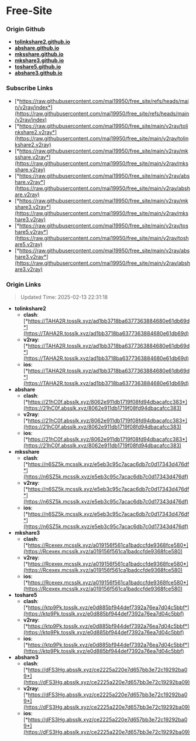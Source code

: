 # Free-Site

### Origin Github

- [**tolinkshare2.github.io**](https://github.com/tolinkshare2/tolinkshare2.github.io)
- [**abshare.github.io**](https://github.com/abshare/abshare.github.io)
- [**mksshare.github.io**](https://github.com/mksshare/mksshare.github.io)
- [**mkshare3.github.io**](https://github.com/mkshare3/mkshare3.github.io)
- [**toshare5.github.io**](https://github.com/toshare5/toshare5.github.io)
- [**abshare3.github.io**](https://github.com/abshare3/abshare3.github.io)

### Subscribe Links

- [*https://raw.githubusercontent.com/mai19950/free_site/refs/heads/main/v2ray/index*](https://raw.githubusercontent.com/mai19950/free_site/refs/heads/main/v2ray/index)
- [*https://raw.githubusercontent.com/mai19950/free_site/main/v2ray/tolinkshare2.v2ray*](https://raw.githubusercontent.com/mai19950/free_site/main/v2ray/tolinkshare2.v2ray)
- [*https://raw.githubusercontent.com/mai19950/free_site/main/v2ray/mksshare.v2ray*](https://raw.githubusercontent.com/mai19950/free_site/main/v2ray/mksshare.v2ray)
- [*https://raw.githubusercontent.com/mai19950/free_site/main/v2ray/abshare.v2ray*](https://raw.githubusercontent.com/mai19950/free_site/main/v2ray/abshare.v2ray)
- [*https://raw.githubusercontent.com/mai19950/free_site/main/v2ray/mkshare3.v2ray*](https://raw.githubusercontent.com/mai19950/free_site/main/v2ray/mkshare3.v2ray)
- [*https://raw.githubusercontent.com/mai19950/free_site/main/v2ray/toshare5.v2ray*](https://raw.githubusercontent.com/mai19950/free_site/main/v2ray/toshare5.v2ray)
- [*https://raw.githubusercontent.com/mai19950/free_site/main/v2ray/abshare3.v2ray*](https://raw.githubusercontent.com/mai19950/free_site/main/v2ray/abshare3.v2ray)

### Origin Links

> Updated Time: 2025-02-13 22:31:18

- **tolinkshare2**
  - **clash**: [*https://TAHA2R.tosslk.xyz/ad1bb3718ba6377363884680e61db69d*](https://TAHA2R.tosslk.xyz/ad1bb3718ba6377363884680e61db69d)
  - **v2ray**: [*https://TAHA2R.tosslk.xyz/ad1bb3718ba6377363884680e61db69d*](https://TAHA2R.tosslk.xyz/ad1bb3718ba6377363884680e61db69d)
  - **ios**: [*https://TAHA2R.tosslk.xyz/ad1bb3718ba6377363884680e61db69d*](https://TAHA2R.tosslk.xyz/ad1bb3718ba6377363884680e61db69d)
- **abshare**
  - **clash**: [*https://21hC0f.absslk.xyz/8062e911db1719f08fd94dbacafcc383*](https://21hC0f.absslk.xyz/8062e911db1719f08fd94dbacafcc383)
  - **v2ray**: [*https://21hC0f.absslk.xyz/8062e911db1719f08fd94dbacafcc383*](https://21hC0f.absslk.xyz/8062e911db1719f08fd94dbacafcc383)
  - **ios**: [*https://21hC0f.absslk.xyz/8062e911db1719f08fd94dbacafcc383*](https://21hC0f.absslk.xyz/8062e911db1719f08fd94dbacafcc383)
- **mksshare**
  - **clash**: [*https://n6SZ5k.mcsslk.xyz/e5eb3c95c7acac6db7c0d17343d476df*](https://n6SZ5k.mcsslk.xyz/e5eb3c95c7acac6db7c0d17343d476df)
  - **v2ray**: [*https://n6SZ5k.mcsslk.xyz/e5eb3c95c7acac6db7c0d17343d476df*](https://n6SZ5k.mcsslk.xyz/e5eb3c95c7acac6db7c0d17343d476df)
  - **ios**: [*https://n6SZ5k.mcsslk.xyz/e5eb3c95c7acac6db7c0d17343d476df*](https://n6SZ5k.mcsslk.xyz/e5eb3c95c7acac6db7c0d17343d476df)
- **mkshare3**
  - **clash**: [*https://Rcexex.mcsslk.xyz/a019156f561ca1badccfde9368fce580*](https://Rcexex.mcsslk.xyz/a019156f561ca1badccfde9368fce580)
  - **v2ray**: [*https://Rcexex.mcsslk.xyz/a019156f561ca1badccfde9368fce580*](https://Rcexex.mcsslk.xyz/a019156f561ca1badccfde9368fce580)
  - **ios**: [*https://Rcexex.mcsslk.xyz/a019156f561ca1badccfde9368fce580*](https://Rcexex.mcsslk.xyz/a019156f561ca1badccfde9368fce580)
- **toshare5**
  - **clash**: [*https://ktp9Pk.tosslk.xyz/e0d885bf944def7392a76ea7d04c5bbf*](https://ktp9Pk.tosslk.xyz/e0d885bf944def7392a76ea7d04c5bbf)
  - **v2ray**: [*https://ktp9Pk.tosslk.xyz/e0d885bf944def7392a76ea7d04c5bbf*](https://ktp9Pk.tosslk.xyz/e0d885bf944def7392a76ea7d04c5bbf)
  - **ios**: [*https://ktp9Pk.tosslk.xyz/e0d885bf944def7392a76ea7d04c5bbf*](https://ktp9Pk.tosslk.xyz/e0d885bf944def7392a76ea7d04c5bbf)
- **abshare3**
  - **clash**: [*https://dFS3Hg.absslk.xyz/ce2225a220e7d657bb3e72c19292ba09*](https://dFS3Hg.absslk.xyz/ce2225a220e7d657bb3e72c19292ba09)
  - **v2ray**: [*https://dFS3Hg.absslk.xyz/ce2225a220e7d657bb3e72c19292ba09*](https://dFS3Hg.absslk.xyz/ce2225a220e7d657bb3e72c19292ba09)
  - **ios**: [*https://dFS3Hg.absslk.xyz/ce2225a220e7d657bb3e72c19292ba09*](https://dFS3Hg.absslk.xyz/ce2225a220e7d657bb3e72c19292ba09)
